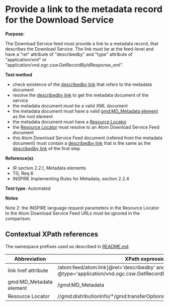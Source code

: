 # Provide a link to the metadata record for the Download Service

**Purpose**: 

The Download Service feed must provide a link to a metadata record, that describes the Download Service. The link must be at the feed-level and have a "rel" attribute of "describedby" and "type" attribute of "application/xml" or "application/vnd.ogc.csw.GetRecordByIdResponse_xml".

**Test method**

* check existence of the [describedby link](#describedbylink) that refers to the metadata document
* resolve the [describedby link](#describedbylink) to get the metadata document of the service
* the metadata document must be a valid XML document
* the metadata document must have a valid [gmd:MD_Metadata element](#md_metadata_element) as the root element
* the metadata document must have a [Resource Locator](#resourcelocator)
* the [Resource Locator](#resourcelocator) must resolve to an Atom Download Service Feed document
* this Atom Download Service Feed document (refered from the metadata document) must contain a [describedby link](#describedbylink) that is the same as the [describedby link](#describedbylink) of the first step

**Reference(s)**: 

* IR section 2.2.1, Metadata elements
* TG, Req 6
* INSPIRE Implementing Rules for Metadata, section 2.2.4

**Test type**: Automated

**Notes**

Note 2: the INSPIRE language request parameters in the Resource Locator to the Atom Download Service Feed URLs must be ignored in the comparison.

## Contextual XPath references

The namespace prefixes used as described in [README.md](README.md#namespaces).

Abbreviation                                               |  XPath expression
---------------------------------------------------------- | -------------------------------------------------------------------------
link href attribute <a name="describedbylink"></a> | /atom:feed/atom:link[@rel='describedby' and (@type='application/xml' or @type='application/vnd.ogc.csw.GetRecordByIdResponse_xml')]/@href
gmd:MD_Metadata element <a name="md_metadata_element"></a> | /gmd:MD_Metadata
Resource Locator <a name="resourcelocator"></a>| //gmd:distributionInfo/\*/gmd:transferOptions/\*/gmd:onLine/\*/gmd:linkage